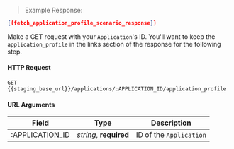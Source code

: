 > Example Response:

```json
{{fetch_application_profile_scenario_response}}
```

Make a GET request with your `Application`'s ID. You'll want to keep the `application_profile` in the links section of the response for the following step.

#### HTTP Request

`GET {{staging_base_url}}/applications/:APPLICATION_ID/application_profile`

#### URL Arguments

Field | Type | Description
----- | ---- | -----------
:APPLICATION_ID | *string*, **required** | ID of the `Application`
